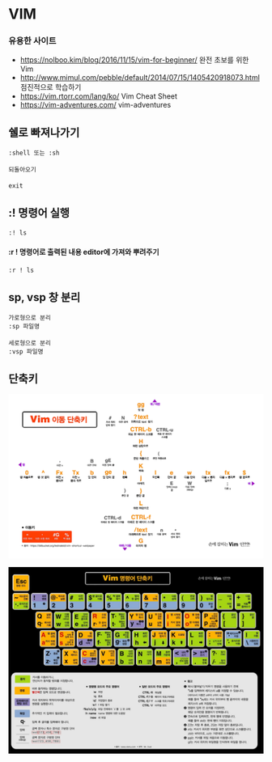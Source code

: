 # VIM

### 유용한 사이트
- https://nolboo.kim/blog/2016/11/15/vim-for-beginner/ 완전 초보를 위한 Vim
- http://www.mimul.com/pebble/default/2014/07/15/1405420918073.html 점진적으로 학습하기
- https://vim.rtorr.com/lang/ko/ Vim Cheat Sheet
- https://vim-adventures.com/  vim-adventures
## 쉘로 빠져나가기
```vim
:shell 또는 :sh

되돌아오기

exit
```


## :! 명령어 실행
```vim
:! ls
```

#### :r ! 명령어로 출력된 내용 editor에 가져와 뿌려주기
```vim
:r ! ls
```


## sp, vsp 창 분리
```
가로형으로 분리
:sp 파일명

세로형으로 분리
:vsp 파일명
```

## 단축키
![이동단축키](./images/Vim_이동_단축키_white.jpg)

![명령어단축키](./images/Vim_명령어_단축키.jpg)
